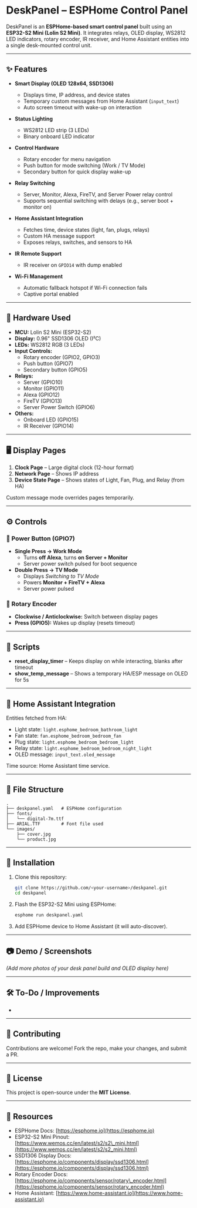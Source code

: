 # DeskPanel – ESPHome Control Panel



DeskPanel is an **ESPHome-based smart control panel** built using an **ESP32-S2 Mini (Lolin S2 Mini)**. It integrates relays, OLED display, WS2812 LED indicators, rotary encoder, IR receiver, and Home Assistant entities into a single desk-mounted control unit.

---

## ✨ Features

- **Smart Display (OLED 128x64, SSD1306)**

  - Displays time, IP address, and device states
  - Temporary custom messages from Home Assistant (`input_text`)
  - Auto screen timeout with wake-up on interaction

- **Status Lighting**

  - WS2812 LED strip (3 LEDs)
  - Binary onboard LED indicator

- **Control Hardware**

  - Rotary encoder for menu navigation
  - Push button for mode switching (Work / TV Mode)
  - Secondary button for quick display wake-up

- **Relay Switching**

  - Server, Monitor, Alexa, FireTV, and Server Power relay control
  - Supports sequential switching with delays (e.g., server boot + monitor on)

- **Home Assistant Integration**

  - Fetches time, device states (light, fan, plugs, relays)
  - Custom HA message support
  - Exposes relays, switches, and sensors to HA

- **IR Remote Support**

  - IR receiver on `GPIO14` with dump enabled

- **Wi-Fi Management**

  - Automatic fallback hotspot if Wi-Fi connection fails
  - Captive portal enabled

---

## 📐 Hardware Used



- **MCU:** Lolin S2 Mini (ESP32-S2)
- **Display:** 0.96" SSD1306 OLED (I²C)
- **LEDs:** WS2812 RGB (3 LEDs)
- **Input Controls:**
  - Rotary encoder (GPIO2, GPIO3)
  - Push button (GPIO7)
  - Secondary button (GPIO5)
- **Relays:**
  - Server (GPIO10)
  - Monitor (GPIO11)
  - Alexa (GPIO12)
  - FireTV (GPIO13)
  - Server Power Switch (GPIO6)
- **Others:**
  - Onboard LED (GPIO15)
  - IR Receiver (GPIO14)

---

## 🖥️ Display Pages

1. **Clock Page** – Large digital clock (12-hour format)
2. **Network Page** – Shows IP address
3. **Device State Page** – Shows states of Light, Fan, Plug, and Relay (from HA)

Custom message mode overrides pages temporarily.

---

## ⚙️ Controls

### 🔘 Power Button (GPIO7)

- **Single Press → Work Mode**
  - Turns **off Alexa**, turns **on Server + Monitor**
  - Server power switch pulsed for boot sequence
- **Double Press → TV Mode**
  - Displays *Switching to TV Mode*
  - Powers **Monitor + FireTV + Alexa**
  - Server power pulsed

### 🔘 Rotary Encoder

- **Clockwise / Anticlockwise:** Switch between display pages
- **Press (GPIO5):** Wakes up display (resets timeout)

---

## 🔄 Scripts

- **reset\_display\_timer** – Keeps display on while interacting, blanks after timeout
- **show\_temp\_message** – Shows a temporary HA/ESP message on OLED for 5s

---

## 📡 Home Assistant Integration

Entities fetched from HA:

- Light state: `light.esphome_bedroom_bathroom_light`
- Fan state: `fan.esphome_bedroom_bedroom_fan`
- Plug state: `light.esphome_bedroom_bedroom_light`
- Relay state: `light.esphome_bedroom_bedroom_night_light`
- OLED message: `input_text.oled_message`

Time source: Home Assistant time service.

---

## 📂 File Structure

```
.
├── deskpanel.yaml   # ESPHome configuration
├── fonts/
│   └── digital-7m.ttf
├── ARIAL.TTF        # Font file used
└── images/
    ├── cover.jpg
    └── product.jpg
```

---

## 🚀 Installation

1. Clone this repository:

   ```bash
   git clone https://github.com/<your-username>/deskpanel.git
   cd deskpanel
   ```

2. Flash the ESP32-S2 Mini using ESPHome:

   ```bash
   esphome run deskpanel.yaml
   ```

3. Add ESPHome device to Home Assistant (it will auto-discover).

---

## 📷 Demo / Screenshots

*(Add more photos of your desk panel build and OLED display here)*

---

## 🛠️ To-Do / Improvements

-

---

## 🤝 Contributing

Contributions are welcome! Fork the repo, make your changes, and submit a PR.

---

## 📜 License

This project is open-source under the **MIT License**.

---

## 🔗 Resources

- ESPHome Docs: [https://esphome.io](https://esphome.io)
- ESP32-S2 Mini Pinout: [https://www.wemos.cc/en/latest/s2/s2\_mini.html](https://www.wemos.cc/en/latest/s2/s2_mini.html)
- SSD1306 Display Docs: [https://esphome.io/components/display/ssd1306.html](https://esphome.io/components/display/ssd1306.html)
- Rotary Encoder Docs: [https://esphome.io/components/sensor/rotary\_encoder.html](https://esphome.io/components/sensor/rotary_encoder.html)
- Home Assistant: [https://www.home-assistant.io](https://www.home-assistant.io)
